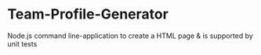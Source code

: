 # Team-Profile-Generator
Node.js command line-application to create a HTML page &amp; is supported by unit tests


